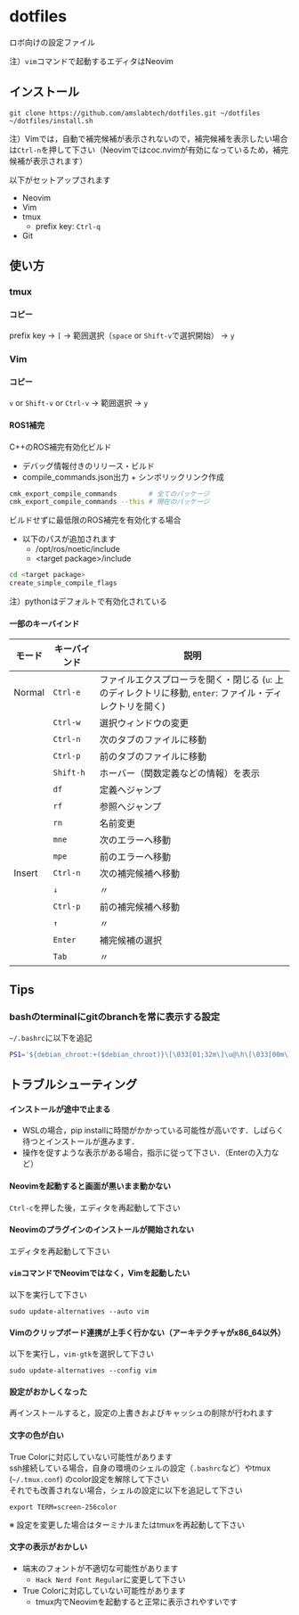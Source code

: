# dotfiles
ロボ向けの設定ファイル

注）`vim`コマンドで起動するエディタはNeovim
## インストール
```
git clone https://github.com/amslabtech/dotfiles.git ~/dotfiles
~/dotfiles/install.sh
```
注）Vimでは，自動で補完候補が表示されないので，補完候補を表示したい場合は`Ctrl-n`を押して下さい（Neovimではcoc.nvimが有効になっているため，補完候補が表示されます）

以下がセットアップされます

- Neovim
- Vim
- tmux
  - prefix key: `Ctrl-q`
- Git

## 使い方
### tmux
#### コピー
prefix key → `[` → 範囲選択（`space` or `Shift-v`で選択開始） → `y`

### Vim
#### コピー
`v` or `Shift-v` or `Ctrl-v` → 範囲選択 → `y`

#### ROS1補完
C++のROS補完有効化ビルド
- デバッグ情報付きのリリース・ビルド
- compile_commands.json出力 + シンボリックリンク作成
```bash
cmk_export_compile_commands        # 全てのパッケージ
cmk_export_compile_commands --this # 現在のパッケージ
```
ビルドせずに最低限のROS補完を有効化する場合</br>
- 以下のパスが追加されます
  - /opt/ros/noetic/include
  - \<target package>/include
```bash
cd <target package>
create_simple_compile_flags
```
注）pythonはデフォルトで有効化されている

#### 一部のキーバインド
| モード | キーバインド | 説明 |
| --- | --- | --- |
| Normal | `Ctrl-e`  | ファイルエクスプローラを開く・閉じる (`u`: 上のディレクトリに移動, `enter`: ファイル・ディレクトリを開く) |
|        | `Ctrl-w`  | 選択ウィンドウの変更 |
|        | `Ctrl-n`  | 次のタブのファイルに移動 |
|        | `Ctrl-p`  | 前のタブのファイルに移動 |
|        | `Shift-h` | ホーバー（関数定義などの情報）を表示 |
|        | `df`      | 定義へジャンプ |
|        | `rf`      | 参照へジャンプ |
|        | `rn`      | 名前変更 |
|        | `mne`     | 次のエラーへ移動 |
|        | `mpe`     | 前のエラーへ移動 |
| Insert | `Ctrl-n`  | 次の補完候補へ移動 |
|        | `↓`       | 〃 |
|        | `Ctrl-p`  | 前の補完候補へ移動 |
|        | `↑`       | 〃 |
|        | `Enter`   | 補完候補の選択 |
|        | `Tab`     | 〃 |

## Tips
### bashのterminalにgitのbranchを常に表示する設定
`~/.bashrc`に以下を追記
```bash
PS1='${debian_chroot:+($debian_chroot)}\[\033[01;32m\]\u@\h\[\033[00m\]:\[\033[01;34m\]\w\[\033[00m\]$(__git_ps1)\$ '
```


## トラブルシューティング
#### インストールが途中で止まる
- WSLの場合，pip installに時間がかかっている可能性が高いです．しばらく待つとインストールが進みます．
- 操作を促すような表示がある場合，指示に従って下さい．（Enterの入力など）
#### Neovimを起動すると画面が黒いまま動かない
`Ctrl-c`を押した後，エディタを再起動して下さい

#### Neovimのプラグインのインストールが開始されない
エディタを再起動して下さい

#### `vim`コマンドでNeovimではなく，Vimを起動したい
以下を実行して下さい
```
sudo update-alternatives --auto vim
```

#### Vimのクリップボード連携が上手く行かない（アーキテクチャがx86_64以外）
以下を実行し，`vim-gtk`を選択して下さい
```
sudo update-alternatives --config vim
```

#### 設定がおかしくなった
再インストールすると，設定の上書きおよびキャッシュの削除が行われます

#### 文字の色が白い
True Colorに対応していない可能性があります<br>
ssh接続している場合，自身の環境のシェルの設定（`.bashrc`など）やtmux (`~/.tmux.conf`) のcolor設定を解除して下さい<br>
それでも改善されない場合，シェルの設定に以下を追記して下さい
```
export TERM=screen-256color
```
※ 設定を変更した場合はターミナルまたはtmuxを再起動して下さい

#### 文字の表示がおかしい
- 端末のフォントが不適切な可能性があります
  - `Hack Nerd Font Regular`に変更して下さい
- True Colorに対応していない可能性があります<br>
  - tmux内でNeovimを起動すると正常に表示されやすいです
